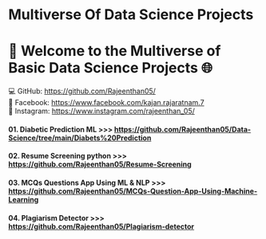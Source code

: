 
# Multiverse Of Data Science Projects
# 🚀 Welcome to the Multiverse of Basic Data Science Projects 🌐


💻 GitHub: https://github.com/Rajeenthan05/ <br> 
📘 Facebook: https://www.facebook.com/kajan.rajaratnam.7 <br>
📸 Instagram: https://www.instagram.com/rajeenthan_05/ <br>

#### 01. Diabetic Prediction ML >>> https://github.com/Rajeenthan05/Data-Science/tree/main/Diabets%20Prediction
#### 02. Resume Screening python >>> https://github.com/Rajeenthan05/Resume-Screening
#### 03. MCQs Questions App Using ML & NLP >>> https://github.com/Rajeenthan05/MCQs-Question-App-Using-Machine-Learning
#### 04. Plagiarism Detector >>> https://github.com/Rajeenthan05/Plagiarism-detector
